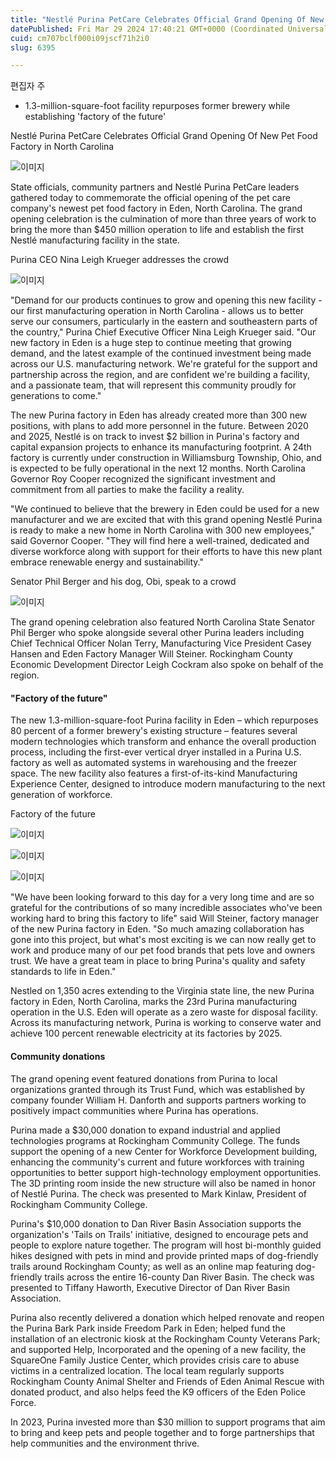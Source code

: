 ```yaml
---
title: "Nestlé Purina PetCare Celebrates Official Grand Opening Of New Pet Food Factory in North Carolina"
datePublished: Fri Mar 29 2024 17:40:21 GMT+0000 (Coordinated Universal Time)
cuid: cm707bclf000i09jscf71h2i0
slug: 6395

---
```



편집자 주

- 1.3-million-square-foot facility repurposes former brewery while establishing 'factory of the future'

Nestl&eacute; Purina PetCare Celebrates Official Grand Opening Of New Pet Food Factory in North Carolina

![이미지](https://cdn.hashnode.com/res/hashnode/image/upload/v1739261360579/596b5545-ec4d-4848-891f-67bf5968346f.jpeg)

State officials, community partners and Nestlé Purina PetCare leaders gathered today to commemorate the official opening of the pet care company's newest pet food factory in Eden, North Carolina. The grand opening celebration is the culmination of more than three years of work to bring the more than $450 million operation to life and establish the first Nestlé manufacturing facility in the state.

Purina CEO Nina Leigh Krueger addresses the crowd

![이미지](https://cdn.hashnode.com/res/hashnode/image/upload/v1739261362958/5e494aec-6384-44aa-8c41-0c33aaa5a570.jpeg)

"Demand for our products continues to grow and opening this new facility - our first manufacturing operation in North Carolina - allows us to better serve our consumers, particularly in the eastern and southeastern parts of the country," Purina Chief Executive Officer Nina Leigh Krueger said. "Our new factory in Eden is a huge step to continue meeting that growing demand, and the latest example of the continued investment being made across our U.S. manufacturing network. We're grateful for the support and partnership across the region, and are confident we're building a facility, and a passionate team, that will represent this community proudly for generations to come."

The new Purina factory in Eden has already created more than 300 new positions, with plans to add more personnel in the future. Between 2020 and 2025, Nestlé is on track to invest $2 billion in Purina's factory and capital expansion projects to enhance its manufacturing footprint. A 24th factory is currently under construction in Williamsburg Township, Ohio, and is expected to be fully operational in the next 12 months. North Carolina Governor Roy Cooper recognized the significant investment and commitment from all parties to make the facility a reality.

"We continued to believe that the brewery in Eden could be used for a new manufacturer and we are excited that with this grand opening Nestlé Purina is ready to make a new home in North Carolina with 300 new employees," said Governor Cooper. "They will find here a well-trained, dedicated and diverse workforce along with support for their efforts to have this new plant embrace renewable energy and sustainability."

Senator Phil Berger and his dog, Obi, speak to a crowd

![이미지](https://cdn.hashnode.com/res/hashnode/image/upload/v1739261364824/aeec86a9-b9cc-44c3-b767-de5535b068db.jpeg)

The grand opening celebration also featured North Carolina State Senator Phil Berger who spoke alongside several other Purina leaders including Chief Technical Officer Nolan Terry, Manufacturing Vice President Casey Hansen and Eden Factory Manager Will Steiner. Rockingham County Economic Development Director Leigh Cockram also spoke on behalf of the region.

#### "Factory of the future"

The new 1.3-million-square-foot Purina facility in Eden – which repurposes 80 percent of a former brewery's existing structure – features several modern technologies which transform and enhance the overall production process, including the first-ever vertical dryer installed in a Purina U.S. factory as well as automated systems in warehousing and the freezer space. The new facility also features a first-of-its-kind Manufacturing Experience Center, designed to introduce modern manufacturing to the next generation of workforce.

Factory of the future

![이미지](https://cdn.hashnode.com/res/hashnode/image/upload/v1739261367203/0393683d-2022-4b9c-9701-396ab8e7492e.jpeg)

![이미지](https://cdn.hashnode.com/res/hashnode/image/upload/v1739261369308/63d210ee-c5b2-4a2d-95ec-f8f51bef7f71.jpeg)

![이미지](https://cdn.hashnode.com/res/hashnode/image/upload/v1739261371544/a92dbf1e-883d-41a1-9440-1f35955af854.jpeg)

"We have been looking forward to this day for a very long time and are so grateful for the contributions of so many incredible associates who've been working hard to bring this factory to life" said Will Steiner, factory manager of the new Purina factory in Eden. "So much amazing collaboration has gone into this project, but what's most exciting is we can now really get to work and produce many of our pet food brands that pets love and owners trust. We have a great team in place to bring Purina's quality and safety standards to life in Eden."

Nestled on 1,350 acres extending to the Virginia state line, the new Purina factory in Eden, North Carolina, marks the 23rd Purina manufacturing operation in the U.S. Eden will operate as a zero waste for disposal facility. Across its manufacturing network, Purina is working to conserve water and achieve 100 percent renewable electricity at its factories by 2025.

#### Community donations

The grand opening event featured donations from Purina to local organizations granted through its Trust Fund, which was established by company founder William H. Danforth and supports partners working to positively impact communities where Purina has operations.

Purina made a $30,000 donation to expand industrial and applied technologies programs at Rockingham Community College. The funds support the opening of a new Center for Workforce Development building, enhancing the community's current and future workforces with training opportunities to better support high-technology employment opportunities. The 3D printing room inside the new structure will also be named in honor of Nestlé Purina. The check was presented to Mark Kinlaw, President of Rockingham Community College.

Purina's $10,000 donation to Dan River Basin Association supports the organization's 'Tails on Trails' initiative, designed to encourage pets and people to explore nature together. The program will host bi-monthly guided hikes designed with pets in mind and provide printed maps of dog-friendly trails around Rockingham County; as well as an online map featuring dog-friendly trails across the entire 16-county Dan River Basin. The check was presented to Tiffany Haworth, Executive Director of Dan River Basin Association.

Purina also recently delivered a donation which helped renovate and reopen the Purina Bark Park inside Freedom Park in Eden; helped fund the installation of an electronic kiosk at the Rockingham County Veterans Park; and supported Help, Incorporated and the opening of a new facility, the SquareOne Family Justice Center, which provides crisis care to abuse victims in a centralized location. The local team regularly supports Rockingham County Animal Shelter and Friends of Eden Animal Rescue with donated product, and also helps feed the K9 officers of the Eden Police Force.

In 2023, Purina invested more than $30 million to support programs that aim to bring and keep pets and people together and to forge partnerships that help communities and the environment thrive.